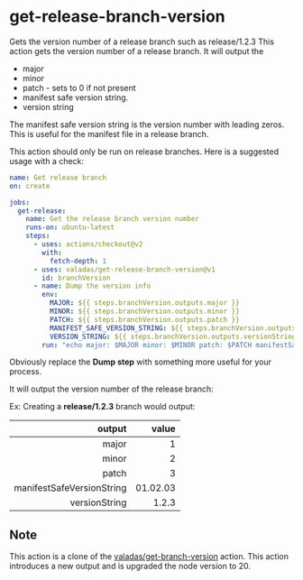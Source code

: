 # get-release-branch-version
Gets the version number of a release branch such as release/1.2.3
This action gets the version number of a release branch. It will output the 
- major
- minor
- patch - sets to 0 if not present
- manifest safe version string. 
- version string

The manifest safe version string is the version number with leading zeros. This is useful for the manifest file in a release branch.



This action should only be run on release branches. Here is a suggested usage with a check:

```yaml
name: Get release branch
on: create

jobs:
  get-release:
    name: Get the release branch version number
    runs-on: ubuntu-latest
    steps:
      - uses: actions/checkout@v2
        with:
          fetch-depth: 1
      - uses: valadas/get-release-branch-version@v1
        id: branchVersion
      - name: Dump the version info
        env:
          MAJOR: ${{ steps.branchVersion.outputs.major }}
          MINOR: ${{ steps.branchVersion.outputs.minor }}
          PATCH: ${{ steps.branchVersion.outputs.patch }}
          MANIFEST_SAFE_VERSION_STRING: ${{ steps.branchVersion.outputs.manifestSafeVersionString }}
          VERSION_STRING: ${{ steps.branchVersion.outputs.versionString }}
        run: "echo major: $MAJOR minor: $MINOR patch: $PATCH manifestSafeVersionString: $MANIFEST_SAFE_VERSION_STRING versionString: $VERSION_STRING"
```

Obviously replace the **Dump step** with something more useful for your process.

It will output the version number of the release branch:

Ex: Creating a **release/1.2.3** branch would output:

| output                    | value    |
|--------------------------:|---------:|
|                    major  |        1 |
|                    minor  |        2 |
|                    patch  |        3 |
| manifestSafeVersionString | 01.02.03 |
| versionString             |     1.2.3|


## Note

This action is a clone of the [valadas/get-branch-version](https://github.com/valadas/get-release-branch-version) action. This action introduces a new output and is upgraded the node version to 20.

